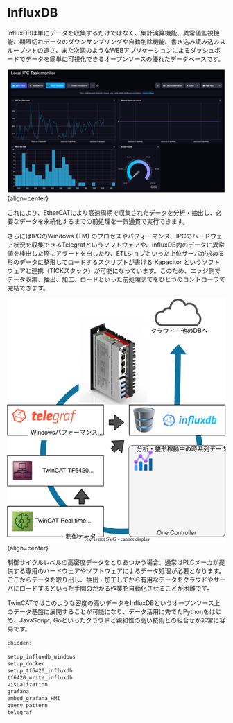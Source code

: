 # InfluxDB

influxDBは単にデータを収集するだけではなく、集計演算機能、異常値監視機能、期限切れデータのダウンサンプリングや自動削除機能、書き込み読み込みスループットの速さ、また次図のようなWEBアプリケーションによるダッシュボードでデータを簡単に可視化できるオープンソースの優れたデータベースです。

![](assets/image.png.png){align=center}

これにより、EtherCATにより高速周期で収集されたデータを分析・抽出し、必要なデータを永続化するまでの前処理を一気通貫で実行できます。

さらにはIPCのWindows (TM) のプロセスやパフォーマンス、IPCのハードウェア状況を収集できるTelegrafというソフトウェアや、influxDB内のデータに異常値を検出した際にアラートを出したり、ETLジョブといった上位サーバが求める形のデータに整形してロードするスクリプトが書ける Kapacitor というソフトウェアと連携（TICKスタック）が可能になっています。このため、エッジ側でデータ収集、抽出、加工、ロードといった前処理までをひとつのコントローラで完結できます。

![](assets/OneController.drawio.svg){align=center}

制御サイクルレベルの高密度データをとりあつかう場合、通常はPLCメーカが提供する専用のハードウェアやソフトウェアによるデータ処理が必要となります。ここからデータを取り出し、抽出・加工してから有用なデータをクラウドやサーバにロードするといった手間のかかる作業を自動化させることが困難です。

TwinCATではこのような密度の高いデータをInfluxDBというオープンソース上のデータ基盤に展開することが可能になり、データ活用に秀でたPythonをはじめ、JavaScript, Goといったクラウドと親和性の高い技術との組合せが非常に容易です。

```{toctree}
:hidden:

setup_influxdb_windows
setup_docker
setup_tf6420_influxdb
tf6420_write_influxdb
visualization
grafana
embed_grafana_HMI
query_pattern
telegraf
```